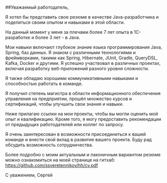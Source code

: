 
##Уважаемый работодатель,

Я хотел бы представить свое резюме в качестве Java-разработчика и поделиться своим опытом и навыками в этой области.

На данный момент у меня за плечами более 7 лет опыта в 1С-разработке и более 3 лет - в Java.

Мои навыки включают глубокое знание языка программирования Java, Spring, баз данных. Я знаком с различными технологиями и фреймворками, такими как Spring, Hibernate, JUnit, Gradle, QueryDSL, Kafka, Docker и другими. Я успешно участвовал в различных проектах, включая разработку веб-приложений разного уровня сложности.

Я также обладаю хорошими коммуникативными навыками и способностью работать в команде.

Я получил степень магистра в области информационного обеспечения управления на предприятии, прошёл множество курсов и сертификаций, чтобы улучшить свои знания и навыки.

Ниже прилагаю ссылки на мои проекты, чтобы вы могли оценить мой опыт и квалификацию. Кроме того, я могу предоставить рекомендации от предыдущих работодателей или коллег по запросу.

Я очень заинтересован в возможности присоединиться к вашей команде и внести свой вклад в развитие вашего проекта. Буду рад обсудить возможность сотрудничества.

Более подробно с моим актуальным и лаконичным вариантом резюме можно ознакомиться на моей странице на гитхаб:
https://github.com/ssveretennikov/hh/cv.pdf

С уважением,
Сергей

